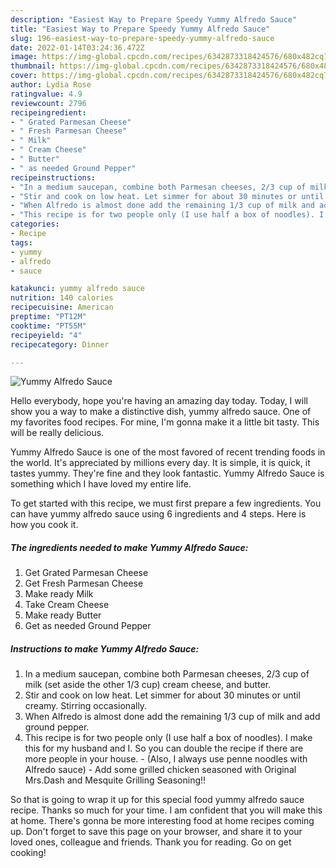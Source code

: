 ```yaml
---
description: "Easiest Way to Prepare Speedy Yummy Alfredo Sauce"
title: "Easiest Way to Prepare Speedy Yummy Alfredo Sauce"
slug: 196-easiest-way-to-prepare-speedy-yummy-alfredo-sauce
date: 2022-01-14T03:24:36.472Z
image: https://img-global.cpcdn.com/recipes/6342873318424576/680x482cq70/yummy-alfredo-sauce-recipe-main-photo.jpg
thumbnail: https://img-global.cpcdn.com/recipes/6342873318424576/680x482cq70/yummy-alfredo-sauce-recipe-main-photo.jpg
cover: https://img-global.cpcdn.com/recipes/6342873318424576/680x482cq70/yummy-alfredo-sauce-recipe-main-photo.jpg
author: Lydia Rose
ratingvalue: 4.9
reviewcount: 2796
recipeingredient:
- " Grated Parmesan Cheese"
- " Fresh Parmesan Cheese"
- " Milk"
- " Cream Cheese"
- " Butter"
- " as needed Ground Pepper"
recipeinstructions:
- "In a medium saucepan, combine both Parmesan cheeses, 2/3 cup of milk (set aside the other 1/3 cup) cream cheese, and butter."
- "Stir and cook on low heat. Let simmer for about 30 minutes or until creamy. Stirring occasionally."
- "When Alfredo is almost done add the remaining 1/3 cup of milk and add ground pepper."
- "This recipe is for two people only (I use half a box of noodles). I make this for my husband and I. So you can double the recipe if there are more people in your house.  (Also, I always use penne noodles with Alfredo sauce) Add some grilled chicken seasoned with Original Mrs.Dash and Mesquite Grilling Seasoning!!"
categories:
- Recipe
tags:
- yummy
- alfredo
- sauce

katakunci: yummy alfredo sauce 
nutrition: 140 calories
recipecuisine: American
preptime: "PT12M"
cooktime: "PT55M"
recipeyield: "4"
recipecategory: Dinner

---
```



![Yummy Alfredo Sauce](https://img-global.cpcdn.com/recipes/6342873318424576/680x482cq70/yummy-alfredo-sauce-recipe-main-photo.jpg)

Hello everybody, hope you're having an amazing day today. Today, I will show you a way to make a distinctive dish, yummy alfredo sauce. One of my favorites food recipes. For mine, I'm gonna make it a little bit tasty. This will be really delicious.

Yummy Alfredo Sauce is one of the most favored of recent trending foods in the world. It's appreciated by millions every day. It is simple, it is quick, it tastes yummy. They're fine and they look fantastic. Yummy Alfredo Sauce is something which I have loved my entire life.




To get started with this recipe, we must first prepare a few ingredients. You can have yummy alfredo sauce using 6 ingredients and 4 steps. Here is how you cook it.

<!--inarticleads1-->

##### The ingredients needed to make Yummy Alfredo Sauce:

1. Get  Grated Parmesan Cheese
1. Get  Fresh Parmesan Cheese
1. Make ready  Milk
1. Take  Cream Cheese
1. Make ready  Butter
1. Get  as needed Ground Pepper




<!--inarticleads2-->

##### Instructions to make Yummy Alfredo Sauce:

1. In a medium saucepan, combine both Parmesan cheeses, 2/3 cup of milk (set aside the other 1/3 cup) cream cheese, and butter.
1. Stir and cook on low heat. Let simmer for about 30 minutes or until creamy. Stirring occasionally.
1. When Alfredo is almost done add the remaining 1/3 cup of milk and add ground pepper.
1. This recipe is for two people only (I use half a box of noodles). I make this for my husband and I. So you can double the recipe if there are more people in your house.  - (Also, I always use penne noodles with Alfredo sauce) - Add some grilled chicken seasoned with Original Mrs.Dash and Mesquite Grilling Seasoning!!




So that is going to wrap it up for this special food yummy alfredo sauce recipe. Thanks so much for your time. I am confident that you will make this at home. There's gonna be more interesting food at home recipes coming up. Don't forget to save this page on your browser, and share it to your loved ones, colleague and friends. Thank you for reading. Go on get cooking!
